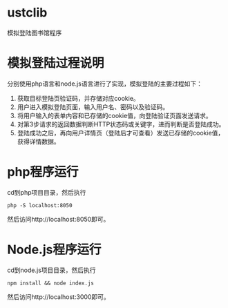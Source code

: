 # ustclib
模拟登陆图书馆程序



# 模拟登陆过程说明

分别使用php语言和node.js语言进行了实现，模拟登陆的主要过程如下：



1. 获取目标登陆页验证码，并存储对应cookie。
2. 用户进入模拟登陆页面，输入用户名、密码以及验证码。
3. 将用户输入的表单内容和已存储的cookie值，向登陆验证页面发送请求。
4. 对第3步请求的返回数据判断HTTP状态码或关键字，进而判断是否登陆成功。
5. 登陆成功之后，再向用户详情页（登陆后才可查看）发送已存储的cookie值，获得详情数据。



# php程序运行

cd到php项目目录，然后执行

```shell
php -S localhost:8050
```

然后访问http://localhost:8050即可。



# Node.js程序运行

cd到node.js项目目录，然后执行

```
npm install && node index.js
```

然后访问http://localhost:3000即可。

